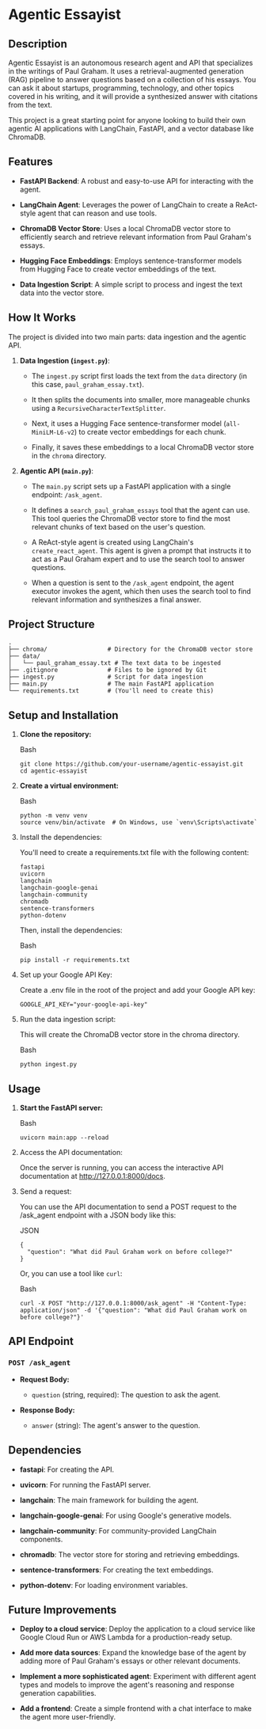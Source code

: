 Agentic Essayist
================

Description
-----------

Agentic Essayist is an autonomous research agent and API that specializes in the writings of Paul Graham. It uses a retrieval-augmented generation (RAG) pipeline to answer questions based on a collection of his essays. You can ask it about startups, programming, technology, and other topics covered in his writing, and it will provide a synthesized answer with citations from the text.

This project is a great starting point for anyone looking to build their own agentic AI applications with LangChain, FastAPI, and a vector database like ChromaDB.

Features
--------

-   **FastAPI Backend**: A robust and easy-to-use API for interacting with the agent.

-   **LangChain Agent**: Leverages the power of LangChain to create a ReAct-style agent that can reason and use tools.

-   **ChromaDB Vector Store**: Uses a local ChromaDB vector store to efficiently search and retrieve relevant information from Paul Graham's essays.

-   **Hugging Face Embeddings**: Employs sentence-transformer models from Hugging Face to create vector embeddings of the text.

-   **Data Ingestion Script**: A simple script to process and ingest the text data into the vector store.

How It Works
------------

The project is divided into two main parts: data ingestion and the agentic API.

1.  **Data Ingestion (`ingest.py`)**:

    -   The `ingest.py` script first loads the text from the `data` directory (in this case, `paul_graham_essay.txt`).

    -   It then splits the documents into smaller, more manageable chunks using a `RecursiveCharacterTextSplitter`.

    -   Next, it uses a Hugging Face sentence-transformer model (`all-MiniLM-L6-v2`) to create vector embeddings for each chunk.

    -   Finally, it saves these embeddings to a local ChromaDB vector store in the `chroma` directory.

2.  **Agentic API (`main.py`)**:

    -   The `main.py` script sets up a FastAPI application with a single endpoint: `/ask_agent`.

    -   It defines a `search_paul_graham_essays` tool that the agent can use. This tool queries the ChromaDB vector store to find the most relevant chunks of text based on the user's question.

    -   A ReAct-style agent is created using LangChain's `create_react_agent`. This agent is given a prompt that instructs it to act as a Paul Graham expert and to use the search tool to answer questions.

    -   When a question is sent to the `/ask_agent` endpoint, the agent executor invokes the agent, which then uses the search tool to find relevant information and synthesizes a final answer.

Project Structure
-----------------

```
.
├── chroma/                 # Directory for the ChromaDB vector store
├── data/
│   └── paul_graham_essay.txt # The text data to be ingested
├── .gitignore              # Files to be ignored by Git
├── ingest.py               # Script for data ingestion
├── main.py                 # The main FastAPI application
└── requirements.txt        # (You'll need to create this)

```

Setup and Installation
----------------------

1.  **Clone the repository:**

    Bash

    ```
    git clone https://github.com/your-username/agentic-essayist.git
    cd agentic-essayist

    ```

2.  **Create a virtual environment:**

    Bash

    ```
    python -m venv venv
    source venv/bin/activate  # On Windows, use `venv\Scripts\activate`

    ```

3.  Install the dependencies:

    You'll need to create a requirements.txt file with the following content:

    ```
    fastapi
    uvicorn
    langchain
    langchain-google-genai
    langchain-community
    chromadb
    sentence-transformers
    python-dotenv

    ```

    Then, install the dependencies:

    Bash

    ```
    pip install -r requirements.txt

    ```

4.  Set up your Google API Key:

    Create a .env file in the root of the project and add your Google API key:

    ```
    GOOGLE_API_KEY="your-google-api-key"

    ```

5.  Run the data ingestion script:

    This will create the ChromaDB vector store in the chroma directory.

    Bash

    ```
    python ingest.py

    ```

Usage
-----

1.  **Start the FastAPI server:**

    Bash

    ```
    uvicorn main:app --reload

    ```

2.  Access the API documentation:

    Once the server is running, you can access the interactive API documentation at http://127.0.0.1:8000/docs.

3.  Send a request:

    You can use the API documentation to send a POST request to the /ask_agent endpoint with a JSON body like this:

    JSON

    ```
    {
      "question": "What did Paul Graham work on before college?"
    }

    ```

    Or, you can use a tool like `curl`:

    Bash

    ```
    curl -X POST "http://127.0.0.1:8000/ask_agent" -H "Content-Type: application/json" -d '{"question": "What did Paul Graham work on before college?"}'

    ```

API Endpoint
------------

### `POST /ask_agent`

-   **Request Body:**

    -   `question` (string, required): The question to ask the agent.

-   **Response Body:**

    -   `answer` (string): The agent's answer to the question.

Dependencies
------------

-   **fastapi**: For creating the API.

-   **uvicorn**: For running the FastAPI server.

-   **langchain**: The main framework for building the agent.

-   **langchain-google-genai**: For using Google's generative models.

-   **langchain-community**: For community-provided LangChain components.

-   **chromadb**: The vector store for storing and retrieving embeddings.

-   **sentence-transformers**: For creating the text embeddings.

-   **python-dotenv**: For loading environment variables.

Future Improvements
-------------------

-   **Deploy to a cloud service**: Deploy the application to a cloud service like Google Cloud Run or AWS Lambda for a production-ready setup.

-   **Add more data sources**: Expand the knowledge base of the agent by adding more of Paul Graham's essays or other relevant documents.

-   **Implement a more sophisticated agent**: Experiment with different agent types and models to improve the agent's reasoning and response generation capabilities.

-   **Add a frontend**: Create a simple frontend with a chat interface to make the agent more user-friendly.
